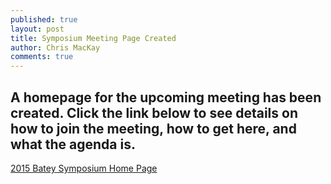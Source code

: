 ```yaml
---
published: true
layout: post
title: Symposium Meeting Page Created
author: Chris MacKay
comments: true
---
```


## A homepage for the upcoming meeting has been created. Click the link below to see details on how to join the meeting, how to get here, and what the agenda is.

[2015 Batey Symposium Home Page](http://med.hbsgrupos.org/documents/meetings/2015-01-24-batey-symposium/)